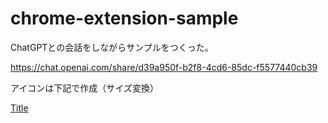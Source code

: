 # chrome-extension-sample

ChatGPTとの会話をしながらサンプルをつくった。

https://chat.openai.com/share/d39a950f-b2f8-4cd6-85dc-f5577440cb39

アイコンは下記で作成（サイズ変換）

[Title](https://www.aconvert.com/jp/icon/)
